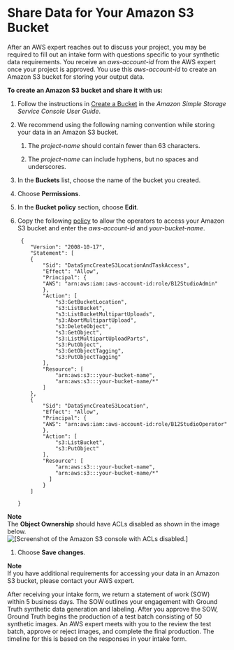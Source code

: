 # Share Data for Your Amazon S3 Bucket<a name="gts-share-data"></a>

After an AWS expert reaches out to discuss your project, you may be required to fill out an intake form with questions specific to your synthetic data requirements\. You receive an *aws\-account\-id* from the AWS expert once your project is approved\. You use this *aws\-account\-id* to create an Amazon S3 bucket for storing your output data\.

**To create an Amazon S3 bucket and share it with us:**

1. Follow the instructions in [Create a Bucket](https://docs.aws.amazon.com/AmazonS3/latest/userguide/create-bucket-overview.html) in the *Amazon Simple Storage Service Console User Guide*\.

1. We recommend using the following naming convention while storing your data in an Amazon S3 bucket\.

   1. The *project\-name* should contain fewer than 63 characters\.

   1. The *project\-name* can include hyphens, but no spaces and underscores\.

1. In the **Buckets** list, choose the name of the bucket you created\.

1. Choose **Permissions**\.

1. In the **Bucket policy** section, choose **Edit**\.

1. Copy the following [policy](https://docs.aws.amazon.com/config/latest/developerguide/s3-bucket-policy.html) to allow the operators to access your Amazon S3 bucket and enter the *aws\-account\-id* and *your\-bucket\-name*\.

   ```
    {
       "Version": "2008-10-17",
       "Statement": [
       {
           "Sid": "DataSyncCreateS3LocationAndTaskAccess",
           "Effect": "Allow",
           "Principal": {
           "AWS": "arn:aws:iam::aws-account-id:role/B12StudioAdmin"
           },
           "Action": [
               "s3:GetBucketLocation",
               "s3:ListBucket",
               "s3:ListBucketMultipartUploads",
               "s3:AbortMultipartUpload",
               "s3:DeleteObject",
               "s3:GetObject",
               "s3:ListMultipartUploadParts",
               "s3:PutObject",
               "s3:GetObjectTagging",
               "s3:PutObjectTagging"
           ],
           "Resource": [
               "arn:aws:s3:::your-bucket-name",
               "arn:aws:s3:::your-bucket-name/*"
           ]
       },
       {
           "Sid": "DataSyncCreateS3Location",
           "Effect": "Allow",
           "Principal": {
           "AWS": "arn:aws:iam::aws-account-id:role/B12StudioOperator"
           },
           "Action": [
               "s3:ListBucket",
               "s3:PutObject"
           ],
           "Resource": [
               "arn:aws:s3:::your-bucket-name",
               "arn:aws:s3:::your-bucket-name/*"
             ]
           }
       ]
       
   }
   ```
**Note**  
The **Object Ownership** should have ACLs disabled as shown in the image below\.  
![\[Screenshot of the Amazon S3 console with ACLs disabled.\]](http://docs.aws.amazon.com/sagemaker/latest/dg/images/gts-share-data.png)

1. Choose **Save changes**\.

**Note**  
If you have additional requirements for accessing your data in an Amazon S3 bucket, please contact your AWS expert\. 

After receiving your intake form, we return a statement of work \(SOW\) within 5 business days\. The SOW outlines your engagement with Ground Truth synthetic data generation and labeling\. After you approve the SOW, Ground Truth begins the production of a test batch consisting of 50 synthetic images\. An AWS expert meets with you to the review the test batch, approve or reject images, and complete the final production\. The timeline for this is based on the responses in your intake form\.